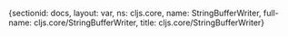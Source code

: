 {sectionid: docs, layout: var, ns: cljs.core, name: StringBufferWriter, full-name: cljs.core/StringBufferWriter,
  title: cljs.core/StringBufferWriter}
